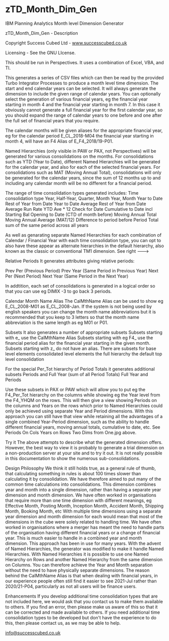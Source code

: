 # zTD_Month_Dim_Gen
IBM Planning Analytics Month level Dimension Generator

zTD_Month_Dim_Gen - Description

Copyright Success Cubed Ltd - www.successcubed.co.uk

Licensing - See the GNU LIcense.

This should be run in Perspectives. It uses a combination of Excel, VBA, and TI.

This generates a series of CSV files which can then be read by the provided
Turbo Integrator Processes to produce a month level time dimension.
The start and end calendar years can be selected.
It will always generate the dimension to include the given range of calendar years.
You can optionally select the generation of various financial years, eg the
financial year starting in month 4 and the financial year starting in month 7.
In this case it obviously cannot generate a full financial year for the first calendar 
year, so you should expand the range of calendar years to one before and one
after the full set of financial years that you require.

The calendar months will be given aliases for the appropriate financial year, eg
for the calendar period E_CL_2018-M04 the financial year starting in month 4, will
have an F4 Alias of E_F4_2018/19-P01.

Named Hierarchies (only visible in PAW or PAX, not Perspectives) will be generated
for various consolidations on the months. 
For consolidations such as YTD (Year to Date), different Named Hierarchies will be 
generated for the calendar year, and also for each of the selected financial years.
For consolidations such as MAT (Moving Annual Total), consolidations will only 
be generated for the calendar years, since the sum of 12 months up to and 
including any calendar month will be no different for a financial period.

The range of time consolidation types generated includes:
Time consolidation type
Year, Half-Year, Quarter, Month
Year, Month
Year to Date
Rest of Year from Date
Year to Date Average
Rest of Year from Date Average
Run Rate YTD Ave * 12
Check for Date
Cumulative to Date incl Starting Bal
Opening to Date (CTD of month before)
Moving Annual Total
Moving Annual Average (MAT/12)
Difference to period before
Period Total sum of the same period across all years

As well as genarating separate Named Hierarchies for each 
combination of Calendar / Financial Year with each time consolidation type,
you can opt to also have these appear as alternate hierarchies in the
default hierarchy, also known as the classic or conventional TM1 dimension.
See right --->

Relative Periods
It generates attributes giving relative periods:

Prev Per (Previous Period)
Prev Year (Same Period in Previous Year)
Next Per (Next Period)
Next Year (Same Period in the Next Year)

In addtition, each set of consolidations is generated in a logical order so that 
you can use eg DIMIX -3 to go back 3 periods.

Calendar Month Name Alias
The CalMthName Alias can be used to show eg E_CL_2008-M01 as 
E_CL_2008-Jan.
If the system is not being used by english speakers you can change the
month name abbreviations but it is recommended that you keep to 3 letters
so that the month name abbreviation is the same length as eg M01 or P01.

Subsets
It also generates a number of appropriate subsets
Subsets starting with e_ use the CalMthName Alias
Subsets starting with eg F4_ use the financial period alias for the financial year
starting in the given month.
Subsets starting with z_ do not have an alias.
There are subsets for 
base level elements
consolidated level elements
the full hierarchy
the default top level consolidation

For the special Per_Tot hierarchy of Period Totals it generates
additional subsets 
Periods and Full Year (sum of all Period Totals)
Full Year and Periods

Use these subsets in PAX or PAW which will allow you to put eg the F4_Per_Tot hierarchy
on the columns while showing eg the Year level from the F4_YHQM on the rows.
This will then give a view showing Periods on the columns and Years on the rows 
which prior to Named Hierarchies could only be achieved using separate Year and Period
dimensions. With this approach you can still have that view while retaining all the
advantages of a single combined Year-Period dimension, such as the ability to handle
different financial years, moving annual totals, cumulative to date, etc.
See Periods On Cols Years on Rows Two Dims from One.jpg above.

Try it
The above attempts to describe what the generated dimension offers.
However, the best way to view it is probably to generate a trial dimension
on a non-production server at your site and to try it out.
It is not really possible in this documentation to show the numerous 
sub-consolidations.

Design Philosophy
We think it still holds true, as a general rule of thumb, that calculating something in rules is about 100 times slower than calculating it by consolidation. 
We have therefore aimed to put many of the common time calculations into consolidations.
This dimension combines year and month into a single dimension, rather than having a separate year dimension and month dimension.
We have often worked in organisations that require more than one time dimension with different meanings, eg Effective Month, Posting Month, Inception Month,
Accident Month, Shipping Month, Booking Month, etc
With multiple time dimensions using a separate year dimension and month dimension for each would mean that most of the dimensions in the cube were solely related to handling time.
We have often worked in organisations where a merger has meant the need to handle parts of the organisation having different financial years or a change of financial year. This is much easier to handle in a combined year and month dimension.
This approach has been in use for many years. With the advent of Named Hierarchies, the generator was modified to make it handle Named Hierarchies.
With Named Hierarchies it is possible to use one Named Hierarchy on Rows and
another Named Hierarchy from the same dimension on Columns. You can therefore
achieve the Year and Month separation without the need to have physically
separate dimensions.
The reason behind the CalMthName Alias is that when dealing with financial years,
in our experience people often still find it easier to see 2021-Jul rather 
than 2020/21-P04, particularly as not all users will be finance users.

Enhancements
If you develop additional time consolidation types that are not included here,
we would ask that you contact us to make them available to others.
If you find an error, then please make us aware of this so that it can be
corrected and made available to others.
If you need additional time consolidation types to be developed but don't have
the experience to do this, then please contact us, as we may be able to help.

info@successcubed.co.uk


